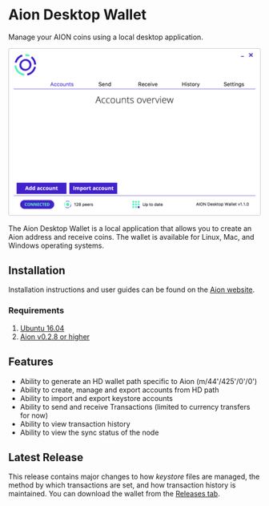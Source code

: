 # Aion Desktop Wallet

Manage your AION coins using a local desktop application.

![Screenshot of the Aion Wallet in macOS](aion-wallet-screenshot.png)

The Aion Desktop Wallet is a local application that allows you to create an Aion address and receive coins. The wallet is available for Linux, Mac, and Windows operating systems.


## Installation

Installation instructions and user guides can be found on the [Aion website](https://docs.aion.network/v1.1/docs/aion-desktop-wallet).

### Requirements

1. [Ubuntu 16.04](http://releases.ubuntu.com/16.04.5/)
1. [Aion v0.2.8 or higher](https://github.com/aionnetwork/aion/releases/latest)

## Features

* Ability to generate an HD wallet path specific to Aion (m/44'/425'/0'/0')
* Ability to create, manage and export accounts from HD path
* Ability to import and export keystore accounts
* Ability to send and receive Transactions (limited to currency transfers for now)
* Ability to view transaction history
* Ability to view the sync status of the node

## Latest Release

This release contains major changes to how _keystore_ files are managed, the method by which transactions are set, and how transaction history is maintained. You can download the wallet from the [Releases tab](https://github.com/aionnetwork/Desktop-Wallet/releases).
